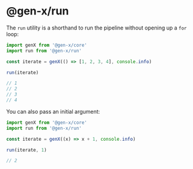 # @gen-x/run

The `run` utility is a shorthand to run the pipeline without opening up a `for` loop:

```typescript
import genX from '@gen-x/core'
import run from '@gen-x/run'

const iterate = genX(() => [1, 2, 3, 4], console.info)

run(iterate)

// 1
// 2
// 3
// 4
```

You can also pass an initial argument:

```typescript
import genX from '@gen-x/core'
import run from '@gen-x/run'

const iterate = genX((x) => x + 1, console.info)

run(iterate, 1)

// 2
```
